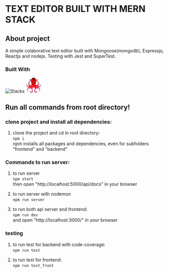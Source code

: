 # TEXT EDITOR BUILT WITH MERN STACK

## About project
A simple colaborative text editor built with Mongoose(mongodb), Expressjs, Reactjs and nodejs. Testing with Jest and SuperTest.


### Built With
![Stacks](https://skills.thijs.gg/icons?i=mongodb,express,react,nodejs,jest)  <img src="./rtl.png" width="48px" height="48px">


## Run all commands from root directory!  
  

### clone project and install all dependencies: 

1. clone the project and cd in root directory:  
`npm i`  
npm installs all packages and dependencies, even for subfolders "frontend" and "backend"


### Commands to run server:
1. to run server  
`npm start`  
then open "http://localhost:5000/api/docs" in your browser   


2. to run server with nodemon   
`npm run server`  


3. to run both api server and frontend:   
`npm run dev`  
and open "http://localhost:3000/" in your browser

### testing
1. to run test for backend with code-coverage:     
`npm run test`  

2. to run test for frontend:  
`npm run test_front`